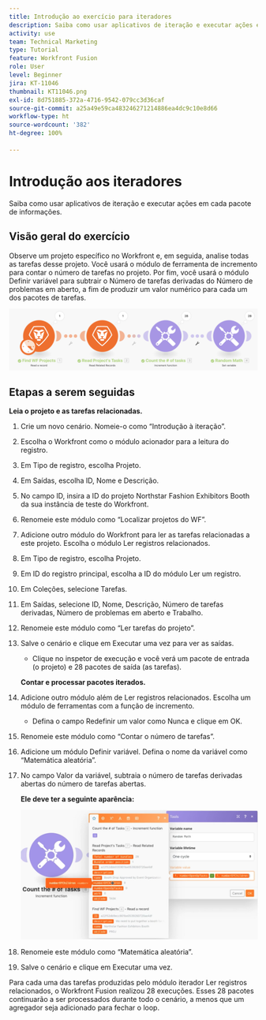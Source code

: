 ```yaml
---
title: Introdução ao exercício para iteradores
description: Saiba como usar aplicativos de iteração e executar ações em cada pacote de informações.
activity: use
team: Technical Marketing
type: Tutorial
feature: Workfront Fusion
role: User
level: Beginner
jira: KT-11046
thumbnail: KT11046.png
exl-id: 8d751885-372a-4716-9542-079cc3d36caf
source-git-commit: a25a49e59ca483246271214886ea4dc9c10e8d66
workflow-type: ht
source-wordcount: '382'
ht-degree: 100%

---
```


# Introdução aos iteradores

Saiba como usar aplicativos de iteração e executar ações em cada pacote de informações.

## Visão geral do exercício

Observe um projeto específico no Workfront e, em seguida, analise todas as tarefas desse projeto. Você usará o módulo de ferramenta de incremento para contar o número de tarefas no projeto. Por fim, você usará o módulo Definir variável para subtrair o Número de tarefas derivadas do Número de problemas em aberto, a fim de produzir um valor numérico para cada um dos pacotes de tarefas.

![Introdução aos iteradores - Imagem 1](../12-exercises/assets/introduction-to-iterators-walkthrough-1.png)

## Etapas a serem seguidas

**Leia o projeto e as tarefas relacionadas.**

1. Crie um novo cenário. Nomeie-o como “Introdução à iteração”.
1. Escolha o Workfront como o módulo acionador para a leitura do registro.
1. Em Tipo de registro, escolha Projeto.
1. Em Saídas, escolha ID, Nome e Descrição.
1. No campo ID, insira a ID do projeto Northstar Fashion Exhibitors Booth da sua instância de teste do Workfront.
1. Renomeie este módulo como “Localizar projetos do WF”.
1. Adicione outro módulo do Workfront para ler as tarefas relacionadas a este projeto. Escolha o módulo Ler registros relacionados.
1. Em Tipo de registro, escolha Projeto.
1. Em ID do registro principal, escolha a ID do módulo Ler um registro.
1. Em Coleções, selecione Tarefas.
1. Em Saídas, selecione ID, Nome, Descrição, Número de tarefas derivadas, Número de problemas em aberto e Trabalho.
1. Renomeie este módulo como “Ler tarefas do projeto”.
1. Salve o cenário e clique em Executar uma vez para ver as saídas.

   + Clique no inspetor de execução e você verá um pacote de entrada (o projeto) e 28 pacotes de saída (as tarefas).

   **Contar e processar pacotes iterados.**

1. Adicione outro módulo além de Ler registros relacionados. Escolha um módulo de ferramentas com a função de incremento.

   + Defina o campo Redefinir um valor como Nunca e clique em OK.

1. Renomeie este módulo como “Contar o número de tarefas”.
1. Adicione um módulo Definir variável. Defina o nome da variável como “Matemática aleatória”.
1. No campo Valor da variável, subtraia o número de tarefas derivadas abertas do número de tarefas abertas.

   **Ele deve ter a seguinte aparência:**

   ![Introdução aos iteradores - Imagem 2](../12-exercises/assets/introduction-to-iterators-walkthrough-2.png)

1. Renomeie este módulo como “Matemática aleatória”.
1. Salve o cenário e clique em Executar uma vez.

Para cada uma das tarefas produzidas pelo módulo iterador Ler registros relacionados, o Workfront Fusion realizou 28 execuções. Esses 28 pacotes continuarão a ser processados durante todo o cenário, a menos que um agregador seja adicionado para fechar o loop.
